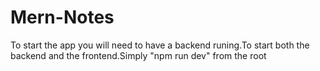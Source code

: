 # Mern-Notes
To start the app you will need to have a backend runing.To start both the backend and the frontend.Simply "npm run dev" from the root 
